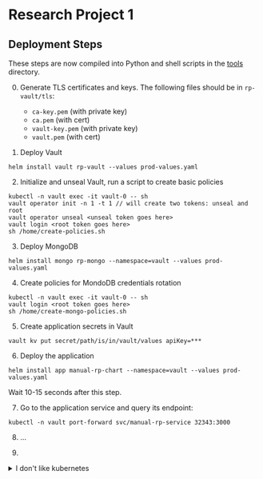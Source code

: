 # Research Project 1

## Deployment Steps

These steps are now compiled into Python and shell scripts in the [tools](https://github.com/Leosimetti/SNE-RP1/tree/main/tools) directory. 

0. Generate TLS certificates and keys. The following files should be in `rp-vault/tls`:
    * `ca-key.pem` (with private key)
    * `ca.pem` (with cert)
    * `vault-key.pem` (with private key)
    * `vault.pem` (with cert)

1. Deploy Vault
```shell
helm install vault rp-vault --values prod-values.yaml
```

2. Initialize and unseal Vault, run a script to create basic policies
```shell
kubectl -n vault exec -it vault-0 -- sh
vault operator init -n 1 -t 1 // will create two tokens: unseal and root 
vault operator unseal <unseal token goes here>
vault login <root token goes here>
sh /home/create-policies.sh
```

3. Deploy MongoDB
```shell
helm install mongo rp-mongo --namespace=vault --values prod-values.yaml
```

4. Create policies for MondoDB credentials rotation
```shell
kubectl -n vault exec -it vault-0 -- sh
vault login <root token goes here>
sh /home/create-mongo-policies.sh
```

5. Create application secrets in Vault
```shell
vault kv put secret/path/is/in/vault/values apiKey=***
```

6. Deploy the application
```shell
helm install app manual-rp-chart --namespace=vault --values prod-values.yaml
```

Wait 10-15 seconds after this step.

7. Go to the application service and query its endpoint:
```
kubectl -n vault port-forward svc/manual-rp-service 32343:3000
```

8. ...

9.  
<details>
<summary>I don't like kubernetes</summary>

![kid named k8s](https://i.imgur.com/9GatZSS.png)

</details>
